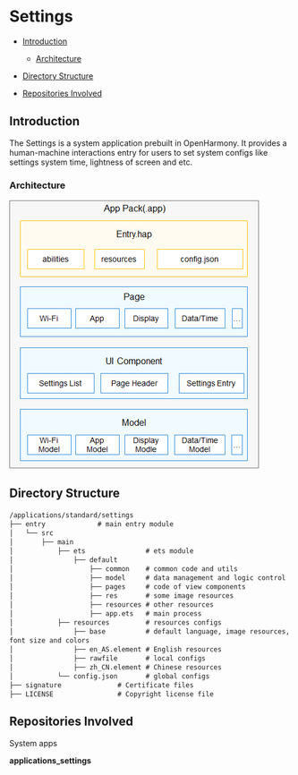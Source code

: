 # Settings<a name="EN-US_TOPIC_0000001103554544"></a>

-   [Introduction](#section11660541593)
    -   [Architecture](#section48896451454)

-   [Directory Structure](#section161941989596)
-   [Repositories Involved](#section1371113476307)

## Introduction<a name="section11660541593"></a>
The Settings is a system application prebuilt in OpenHarmony. It provides a human-machine interactions entry for users to set system configs like settings system time, lightness of screen and etc.

### Architecture<a name="section48896451454"></a>

![](figures/en-us_image_0000001153225717.png)

## Directory Structure<a name="section161941989596"></a>

```
/applications/standard/settings
├── entry             # main entry module
│   └── src
│       ├── main
│           ├── ets               # ets module
│               ├── default
│                   ├── common    # common code and utils
│                   ├── model     # data management and logic control
│                   ├── pages     # code of view components
│                   ├── res       # some image resources
│                   ├── resources # other resources
│                   ├── app.ets   # main process
│           ├── resources         # resources configs
│               ├── base          # default language, image resources, font size and colors
│               ├── en_AS.element # English resources
│               ├── rawfile       # local configs
│               ├── zh_CN.element # Chinese resources
│           └── config.json       # global configs
├── signature              # Certificate files
├── LICENSE                # Copyright license file
```

## Repositories Involved<a name="section1371113476307"></a>

System apps

**applications\_settings**

